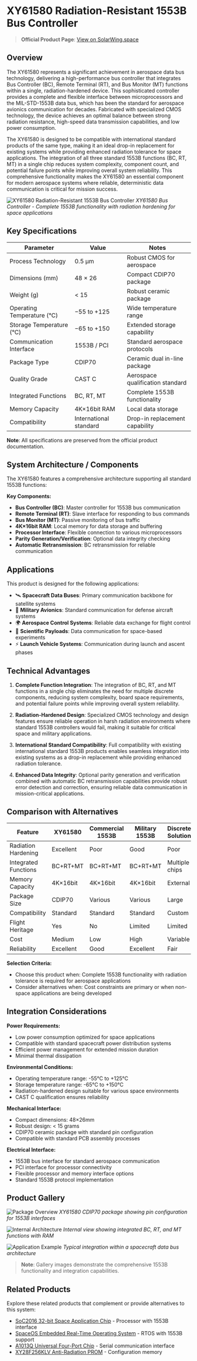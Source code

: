 # XY61580 Radiation-Resistant 1553B Bus Controller

> **Official Product Page**: [View on SolarWing.space](https://solarwing.space/products/spacecraft-systems/electronics/xy61580-radiation-resistant-1553b-bus-controller)

## Overview

The XY61580 represents a significant achievement in aerospace data bus technology, delivering a high-performance bus controller that integrates Bus Controller (BC), Remote Terminal (RT), and Bus Monitor (MT) functions within a single, radiation-hardened device. This sophisticated controller provides a complete and flexible interface between microprocessors and the MIL-STD-1553B data bus, which has been the standard for aerospace avionics communication for decades. Fabricated with specialized CMOS technology, the device achieves an optimal balance between strong radiation resistance, high-speed data transmission capabilities, and low power consumption.

The XY61580 is designed to be compatible with international standard products of the same type, making it an ideal drop-in replacement for existing systems while providing enhanced radiation tolerance for space applications. The integration of all three standard 1553B functions (BC, RT, MT) in a single chip reduces system complexity, component count, and potential failure points while improving overall system reliability. This comprehensive functionality makes the XY61580 an essential component for modern aerospace systems where reliable, deterministic data communication is critical for mission success.

![XY61580 Radiation-Resistant 1553B Bus Controller](https://solarwing.space/images/products/xy61580-radiation-resistant-1553b-bus-controller/hero.webp)
*XY61580 Bus Controller - Complete 1553B functionality with radiation hardening for space applications*

## Key Specifications

| Parameter | Value | Notes |
|-----------|-------|-------|
| Process Technology | 0.5 μm | Robust CMOS for aerospace |
| Dimensions (mm) | 48 × 26 | Compact CDIP70 package |
| Weight (g) | < 15 | Robust ceramic package |
| Operating Temperature (°C) | −55 to +125 | Wide temperature range |
| Storage Temperature (°C) | −65 to +150 | Extended storage capability |
| Communication Interface | 1553B / PCI | Standard aerospace protocols |
| Package Type | CDIP70 | Ceramic dual in-line package |
| Quality Grade | CAST C | Aerospace qualification standard |
| Integrated Functions | BC, RT, MT | Complete 1553B functionality |
| Memory Capacity | 4K×16bit RAM | Local data storage |
| Compatibility | International standard | Drop-in replacement capability |

**Note**: All specifications are preserved from the official product documentation.

## System Architecture / Components

The XY61580 features a comprehensive architecture supporting all standard 1553B functions:

**Key Components:**
- **Bus Controller (BC)**: Master controller for 1553B bus communication
- **Remote Terminal (RT)**: Slave interface for responding to bus commands
- **Bus Monitor (MT)**: Passive monitoring of bus traffic
- **4K×16bit RAM**: Local memory for data storage and buffering
- **Processor Interface**: Flexible connection to various microprocessors
- **Parity Generation/Verification**: Optional data integrity checking
- **Automatic Retransmission**: BC retransmission for reliable communication

## Applications

This product is designed for the following applications:

- 🛰️ **Spacecraft Data Buses**: Primary communication backbone for satellite systems
- 📡 **Military Avionics**: Standard communication for defense aircraft systems
- 🌍 **Aerospace Control Systems**: Reliable data exchange for flight control
- 🔬 **Scientific Payloads**: Data communication for space-based experiments
- ⚡ **Launch Vehicle Systems**: Communication during launch and ascent phases

## Technical Advantages

1. **Complete Function Integration**: The integration of BC, RT, and MT functions in a single chip eliminates the need for multiple discrete components, reducing system complexity, board space requirements, and potential failure points while improving overall system reliability.

2. **Radiation-Hardened Design**: Specialized CMOS technology and design features ensure reliable operation in harsh radiation environments where standard 1553B controllers would fail, making it suitable for critical space and military applications.

3. **International Standard Compatibility**: Full compatibility with existing international standard 1553B products enables seamless integration into existing systems as a drop-in replacement while providing enhanced radiation tolerance.

4. **Enhanced Data Integrity**: Optional parity generation and verification combined with automatic BC retransmission capabilities provide robust error detection and correction, ensuring reliable data communication in mission-critical applications.

## Comparison with Alternatives

| Feature | XY61580 | Commercial 1553B | Military 1553B | Discrete Solution |
|---------|---------|------------------|----------------|-------------------|
| Radiation Hardening | Excellent | Poor | Good | Poor |
| Integrated Functions | BC+RT+MT | BC+RT+MT | BC+RT+MT | Multiple chips |
| Memory Capacity | 4K×16bit | 4K×16bit | 4K×16bit | External |
| Package Size | CDIP70 | Various | Various | Large |
| Compatibility | Standard | Standard | Standard | Custom |
| Flight Heritage | Yes | No | Limited | Limited |
| Cost | Medium | Low | High | Variable |
| Reliability | Excellent | Good | Excellent | Fair |

**Selection Criteria:**
- Choose this product when: Complete 1553B functionality with radiation tolerance is required for aerospace applications
- Consider alternatives when: Cost constraints are primary or when non-space applications are being developed

## Integration Considerations

**Power Requirements:**
- Low power consumption optimized for space applications
- Compatible with standard spacecraft power distribution systems
- Efficient power management for extended mission duration
- Minimal thermal dissipation

**Environmental Conditions:**
- Operating temperature range: -55°C to +125°C
- Storage temperature range: -65°C to +150°C
- Radiation-hardened design suitable for various space environments
- CAST C qualification ensures reliability

**Mechanical Interface:**
- Compact dimensions: 48×26mm
- Robust design: < 15 grams
- CDIP70 ceramic package with standard pin configuration
- Compatible with standard PCB assembly processes

**Electrical Interface:**
- 1553B bus interface for standard aerospace communication
- PCI interface for processor connectivity
- Flexible processor and memory interface options
- Standard 1553B protocol implementation

## Product Gallery

![Package Overview](https://solarwing.space/images/products/xy61580-radiation-resistant-1553b-bus-controller/gallery-1.webp)
*XY61580 CDIP70 package showing pin configuration for 1553B interfaces*

![Internal Architecture](https://solarwing.space/images/products/xy61580-radiation-resistant-1553b-bus-controller/gallery-2.webp)
*Internal view showing integrated BC, RT, and MT functions with RAM*

![Application Example](https://solarwing.space/images/products/xy61580-radiation-resistant-1553b-bus-controller/gallery-3.webp)
*Typical integration within a spacecraft data bus architecture*

> **Note**: Gallery images demonstrate the comprehensive 1553B functionality and integration capabilities.

## Related Products

Explore these related products that complement or provide alternatives to this system:

- [SoC2016 32-bit Space Application Chip](./soc2016-32-bit-space-application-on-chip-system.md) - Processor with 1553B interface
- [SpaceOS Embedded Real-Time Operating System](./spaceos-embedded-real-time-operating-system.md) - RTOS with 1553B support
- [A1013Q Universal Four-Port Chip](./a1013q-universal-four-port-chip.md) - Serial communication interface
- [XY28F256KLV Anti-Radiation PROM](./xy28f256klv-3-3v-32k-8bit-anti-radiation-prom.md) - Configuration memory

